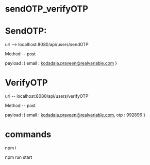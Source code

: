 # sendOTP_verifyOTP


# SendOTP:


url --> localhost:8080/api/users/sendOTP


Method -- post


payload :{
email : kodadala.praveen@realvariable.com
}



# VerifyOTP


url -- localhost:8080/api/users/verifyOTP


Method -- post


payload :{
email : kodadala.praveen@realvariable.com,
otp : 992896
}

# commands

npm i

npm run start


